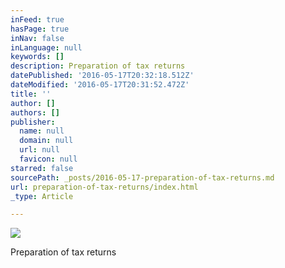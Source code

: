 ```yaml
---
inFeed: true
hasPage: true
inNav: false
inLanguage: null
keywords: []
description: Preparation of tax returns
datePublished: '2016-05-17T20:32:18.512Z'
dateModified: '2016-05-17T20:31:52.472Z'
title: ''
author: []
authors: []
publisher:
  name: null
  domain: null
  url: null
  favicon: null
starred: false
sourcePath: _posts/2016-05-17-preparation-of-tax-returns.md
url: preparation-of-tax-returns/index.html
_type: Article

---
```

![](https://the-grid-user-content.s3-us-west-2.amazonaws.com/8a9e4457-7023-4a3f-a439-0fc408e3fc7c.jpg)

Preparation of tax returns